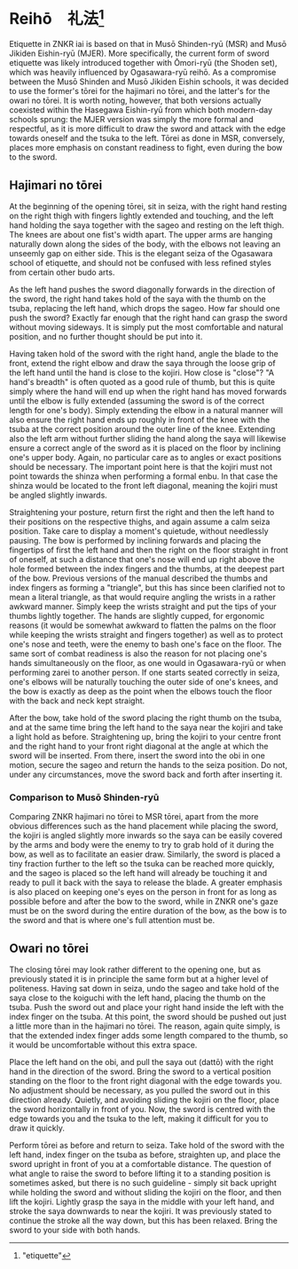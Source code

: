 # Reihō　礼法[^1]

Etiquette in ZNKR iai is based on that in Musō Shinden-ryū (MSR) and Musō Jikiden Eishin-ryū (MJER). More specifically, the current form of sword etiquette was likely introduced together with Ōmori-ryū (the Shoden set), which was heavily influenced by Ogasawara-ryū reihō. As a compromise between the Musō Shinden and Musō Jikiden Eishin schools, it was decided to use the former's tōrei for the hajimari no tōrei, and the latter's for the owari no tōrei. It is worth noting, however, that both versions actually coexisted within the Hasegawa Eishin-ryū from which both modern-day schools sprung: the MJER version was simply the more formal and respectful, as it is more difficult to draw the sword and attack with the edge towards oneself and the tsuka to the left. Tōrei as done in MSR, conversely, places more emphasis on constant readiness to fight, even during the bow to the sword.

## Hajimari no tōrei

At the beginning of the opening tōrei, sit in seiza, with the right hand resting on the right thigh with fingers lightly extended and touching, and the left hand holding the saya together with the sageo and resting on the left thigh. The knees are about one fist's width apart. The upper arms are hanging naturally down along the sides of the body, with the elbows not leaving an unseemly gap on either side. This is the elegant seiza of the Ogasawara school of etiquette, and should not be confused with less refined styles from certain other budo arts.

As the left hand pushes the sword diagonally forwards in the direction of the sword, the right hand takes hold of the saya with the thumb on the tsuba, replacing the left hand, which drops the sageo. How far should one push the sword? Exactly far enough that the right hand can grasp the sword without moving sideways. It is simply put the most comfortable and natural position, and no further thought should be put into it.

Having taken hold of the sword with the right hand, angle the blade to the front, extend the right elbow and draw the saya through the loose grip of the left hand until the hand is close to the kojiri. How close is "close"? "A hand's breadth" is often quoted as a good rule of thumb, but this is quite simply where the hand will end up when the right hand has moved forwards until the elbow is fully extended (assuming the sword is of the correct length for one's body). Simply extending the elbow in a natural manner will also ensure the right hand ends up roughly in front of the knee with the tsuba at the correct position around the outer line of the knee. Extending also the left arm without further sliding the hand along the saya will likewise ensure a correct angle of the sword as it is placed on the floor by inclining one's upper body. Again, no particular care as to angles or exact positions should be necessary. The important point here is that the kojiri must not point towards the shinza when performing a formal enbu. In that case the shinza would be located to the front left diagonal, meaning the kojiri must be angled slightly inwards.

Straightening your posture, return first the right and then the left hand to their positions on the respective thighs, and again assume a calm seiza position. Take care to display a moment's quietude, without needlessly pausing. The bow is performed by inclining forwards and placing the fingertips of first the left hand and then the right on the floor straight in front of oneself, at such a distance that one's nose will end up right above the hole formed between the index fingers and the thumbs, at the deepest part of the bow. Previous versions of the manual described the thumbs and index fingers as forming a "triangle", but this has since been clarified not to mean a literal triangle, as that would require angling the wrists in a rather awkward manner. Simply keep the wrists straight and put the tips of your thumbs lightly together. The hands are slightly cupped, for ergonomic reasons (it would be somewhat awkward to flatten the palms on the floor while keeping the wrists straight and fingers together) as well as to protect one's nose and teeth, were the enemy to bash one's face on the floor. The same sort of combat readiness is also the reason for not placing one's hands simultaneously on the floor, as one would in Ogasawara-ryū or when performing zarei to another person. If one starts seated correctly in seiza, one's elbows will be naturally touching the outer side of one's knees, and the bow is exactly as deep as the point when the elbows touch the floor with the back and neck kept straight.

After the bow, take hold of the sword placing the right thumb on the tsuba, and at the same time bring the left hand to the saya near the kojiri and take a light hold as before. Straightening up, bring the kojiri to your centre front and the right hand to your front right diagonal at the angle at which the sword will be inserted. From there, insert the sword into the obi in one motion, secure the sageo and return the hands to the seiza position. Do not, under any circumstances, move the sword back and forth after inserting it.

### Comparison to Musō Shinden-ryū

Comparing ZNKR hajimari no tōrei to MSR tōrei, apart from the more obvious differences such as the hand placement while placing the sword, the kojiri is angled slightly more inwards so the saya can be easily covered by the arms and body were the enemy to try to grab hold of it during the bow, as well as to facilitate an easier draw. Similarly, the sword is placed a tiny fraction further to the left so the tsuka can be reached more quickly, and the sageo is placed so the left hand will already be touching it and ready to pull it back with the saya to release the blade. A greater emphasis is also placed on keeping one's eyes on the person in front for as long as possible before and after the bow to the sword, while in ZNKR one's gaze must be on the sword during the entire duration of the bow, as the bow is to the sword and that is where one's full attention must be.

## Owari no tōrei

The closing tōrei may look rather different to the opening one, but as previously stated it is in principle the same form but at a higher level of politeness. Having sat down in seiza, undo the sageo and take hold of the saya close to the koiguchi with the left hand, placing the thumb on the tsuba. Push the sword out and place your right hand inside the left with the index finger on the tsuba. At this point, the sword should be pushed out just a little more than in the hajimari no tōrei. The reason, again quite simply, is that the extended index finger adds some length compared to the thumb, so it would be uncomfortable without this extra space.

Place the left hand on the obi, and pull the saya out (dattō) with the right hand in the direction of the sword. Bring the sword to a vertical position standing on the floor to the front right diagonal with the edge towards you. No adjustment should be necessary, as you pulled the sword out in this direction already. Quietly, and avoiding sliding the kojiri on the floor, place the sword horizontally in front of you. Now, the sword is centred with the edge towards you and the tsuka to the left, making it difficult for you to draw it quickly.

Perform tōrei as before and return to seiza. Take hold of the sword with the left hand, index finger on the tsuba as before, straighten up, and place the sword upright in front of you at a comfortable distance. The question of what angle to raise the sword to before lifting it to a standing position is sometimes asked, but there is no such guideline - simply sit back upright while holding the sword and without sliding the kojiri on the floor, and then lift the kojiri. Lightly grasp the saya in the middle with your left hand, and stroke the saya downwards to near the kojiri. It was previously stated to continue the stroke all the way down, but this has been relaxed. Bring the sword to your side with both hands.

[^1]: "etiquette"
